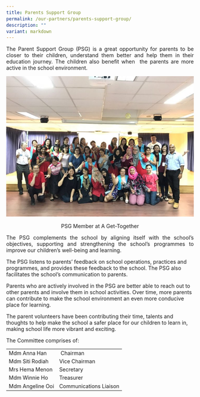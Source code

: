 ```yaml
---
title: Parents Support Group
permalink: /our-partners/parents-support-group/
description: ""
variant: markdown
---
```



<p align="justify">The Parent Support Group (PSG) is a great opportunity for parents to be closer to their children, understand them better and help them in their education journey. The children also benefit when&nbsp; the parents are more active in the school environment.</p>

![](/images/Our%20Partners/PSG_15-Feb-2017a-720x540.jpg)
<p align="center">PSG Member at A Get-Together</p>

<p align="justify">The PSG complements the school by aligning itself with the school’s objectives, supporting and strengthening the school’s programmes to improve our children’s well-being and learning.
	
The PSG listens to parents’ feedback on school operations, practices and programmes, and provides these feedback to the school. The PSG also facilitates the school’s communication to parents.

Parents who are actively involved in the PSG are better able to reach out to other parents and involve them in school activities. Over time, more parents can contribute to make the school environment an even more conducive place for learning.

The parent volunteers have been contributing their time, talents and thoughts to help make the school a safer place for our children to learn in, making school life more vibrant and exciting.</p>

The Committee comprises of:

<table style="width:100%">
  <tbody><tr>
    
  </tr>
  <tr>
    <td>Mdm Anna Han</td>
    <td>&nbsp;Chairman</td> 
  </tr>
  <tr>
    <td>Mdm Siti Rodiah</td>
    <td>Vice Chairman</td>
  </tr>
	<tr>
    <td>Mrs Hema Menon</td>
    <td>Secretary</td>
  </tr>
	<tr>
    <td>Mdm Winnie Ho</td>
    <td>Treasurer</td>
  </tr>
	<tr>
    <td>Mdm Angeline Ooi</td>
    <td>Communications Liaison</td>
  </tr>
</tbody></table>